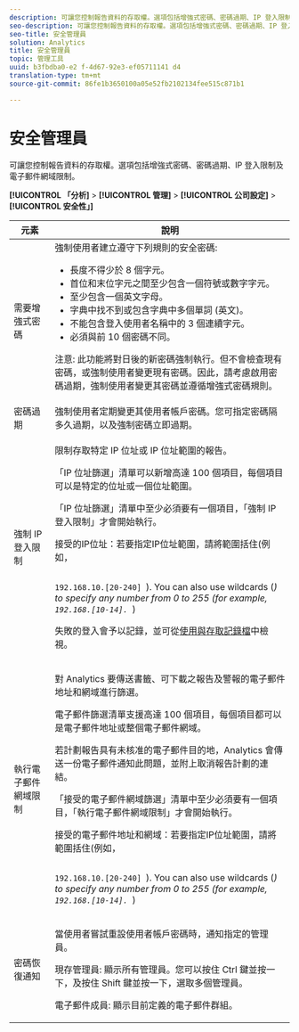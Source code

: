 ```yaml
---
description: 可讓您控制報告資料的存取權。選項包括增強式密碼、密碼過期、IP 登入限制及電子郵件網域限制。
seo-description: 可讓您控制報告資料的存取權。選項包括增強式密碼、密碼過期、IP 登入限制及電子郵件網域限制。
seo-title: 安全管理員
solution: Analytics
title: 安全管理員
topic: 管理工具
uuid: b3fbdba0-e2 f-4d67-92e3-ef05711141 d4
translation-type: tm+mt
source-git-commit: 86fe1b3650100a05e52fb2102134fee515c871b1

---
```



# 安全管理員

可讓您控制報告資料的存取權。選項包括增強式密碼、密碼過期、IP 登入限制及電子郵件網域限制。

**[!UICONTROL 「分析]** &gt; **[!UICONTROL 管理]** &gt; **[!UICONTROL 公司設定]** &gt; **[!UICONTROL 安全性」]**

<table id="table_F1AD9DE5094A4FC2B9DA8D01198F944B"> 
 <thead> 
  <tr> 
   <th colname="col1" class="entry"> 元素 </th> 
   <th colname="col2" class="entry"> 說明 </th> 
  </tr> 
 </thead>
 <tbody> 
  <tr> 
   <td colname="col1"> <span class="wintitle"> 需要增強式密碼 </span> </td> 
   <td colname="col2">強制使用者建立遵守下列規則的安全密碼: 
    <ul id="ul_100CC57EB4374DAA87B2074BA8B46F26"> 
     <li id="li_4D9102C361044FADBC14402A8398F2F3">長度不得少於 8 個字元。 </li> 
     <li id="li_AFE9568C14894E93BFDFDC84DCD2838D">首位和末位字元之間至少包含一個符號或數字字元。 </li> 
     <li id="li_ECA05BEF7BFD4430B09D4A953B41D2A6">至少包含一個英文字母。 </li> 
     <li id="li_6928045588E94E28851BB15991C8D51E">字典中找不到或包含字典中多個單詞 (英文)。 </li> 
     <li id="li_C3DD4608CA6F43E4B1E4FCFC6D116371">不能包含登入使用者名稱中的 3 個連續字元。 </li> 
     <li id="li_687838CA01B94EE29EF4C09F485C5537">必須與前 10 個密碼不同。 </li> 
    </ul> <p>注意: 此功能將對日後的新密碼強制執行。但不會檢查現有密碼，或強制使用者變更現有密碼。因此，請考慮啟用密碼過期，強制使用者變更其密碼並遵循增強式密碼規則。 </p> </td> 
  </tr> 
  <tr> 
   <td colname="col1"> <span class="wintitle"> 密碼過期</span> </td> 
   <td colname="col2"> 強制使用者定期變更其使用者帳戶密碼。您可指定密碼隔多久過期，以及強制密碼立即過期。 </td> 
  </tr> 
  <tr> 
   <td colname="col1"> <span class="wintitle"> 強制 IP 登入限制</span> </td> 
   <td colname="col2"> <p>限制存取特定 IP 位址或 IP 位址範圍的報告。 </p> <p>「IP 位址篩選」清單可以新增高達 100 個項目，每個項目可以是特定的位址或一個位址範圍。 </p> <p> 「IP 位址篩選」清單中至少必須要有一個項目，<span class="wintitle">「強制 IP 登入限制」</span>才會開始執行。 </p> <p> <span class="uicontrol"> 接受的IP位址</span>：若要指定IP位址範圍，請將範圍括住(例如， <code>

192.168.10.[20-240]
     </code>). You can also use wildcards (*) to specify any number from 0 to 255 (for example, 
     <code>
       192.168.[10-14].*
     </code>) </p> <p>失敗的登入會予以記錄，並可從<a href="../../admin/admin/logs.md#section_6FBAF92D9EA244809C45A78A2F0A7232" format="dita" scope="local">使用與存取記錄檔</a>中檢視。 </p> </td> 
  </tr> 
  <tr> 
   <td colname="col1"> <span class="wintitle"> 執行電子郵件網域限制</span> </td> 
   <td colname="col2"> <p>對 Analytics 要傳送書籤、可下載之報告及警報的電子郵件地址和網域進行篩選。 </p> <p>電子郵件篩選清單支援高達 100 個項目，每個項目都可以是電子郵件地址或整個電子郵件網域。 </p> <p>若計劃報告具有未核准的電子郵件目的地，Analytics 會傳送一份電子郵件通知此問題，並附上取消報告計劃的連結。 </p> <p> <span class="wintitle">「接受的電子郵件網域篩選」</span>清單中至少必須要有一個項目，<span class="wintitle">「執行電子郵件網域限制」</span>才會開始執行。 </p> <p> <span class="uicontrol"> 接受的電子郵件地址和網域</span>：若要指定IP位址範圍，請將範圍括住(例如， <code>

192.168.10.[20-240]
     </code>). You can also use wildcards (*) to specify any number from 0 to 255 (for example, 
     <code>
       192.168.[10-14].*
     </code>) </p> </td> 
  </tr> 
  <tr> 
   <td colname="col1"> <span class="wintitle"> 密碼恢復通知</span> </td> 
   <td colname="col2"> <p>當使用者嘗試重設使用者帳戶密碼時，通知指定的管理員。 </p> <p> <span class="uicontrol">現存管理員</span>: 顯示所有管理員。您可以按住 Ctrl 鍵並按一下，及按住 Shift 鍵並按一下，選取多個管理員。 </p> <p> <span class="uicontrol">電子郵件成員</span>: 顯示目前定義的電子郵件群組。 </p> </td> 
  </tr> 
 </tbody> 
</table>

